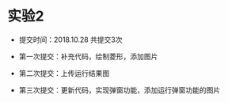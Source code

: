# 实验2

+ 提交时间：2018.10.28   共提交3次

+ 第一次提交：补充代码，绘制菱形，添加图片

+ 第二次提交：上传运行结果图

+ 第三次提交：更新代码，实现弹窗功能，添加运行弹窗功能的图片
